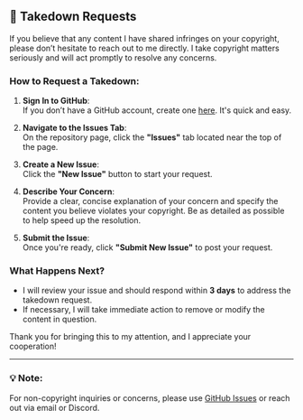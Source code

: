## 🚨 **Takedown Requests**  
If you believe that any content I have shared infringes on your copyright, please don’t hesitate to reach out to me directly. I take copyright matters seriously and will act promptly to resolve any concerns.

### **How to Request a Takedown**:

1. **Sign In to GitHub**:  
   If you don’t have a GitHub account, create one [here](https://github.com/join). It's quick and easy.

2. **Navigate to the Issues Tab**:  
   On the repository page, click the **"Issues"** tab located near the top of the page.

3. **Create a New Issue**:  
   Click the **"New Issue"** button to start your request.

4. **Describe Your Concern**:  
   Provide a clear, concise explanation of your concern and specify the content you believe violates your copyright. Be as detailed as possible to help speed up the resolution.

5. **Submit the Issue**:  
   Once you're ready, click **"Submit New Issue"** to post your request.

### **What Happens Next?**

- I will review your issue and should respond within **3 days** to address the takedown request.
- If necessary, I will take immediate action to remove or modify the content in question.

Thank you for bringing this to my attention, and I appreciate your cooperation!

---
### 💡 **Note**:  
For non-copyright inquiries or concerns, please use [GitHub Issues](https://github.com/) or reach out via email or Discord.

